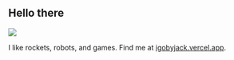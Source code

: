 ## Hello there

![](https://komarev.com/ghpvc/?username=igobyjack)

I like rockets, robots, and games. Find me at [igobyjack.vercel.app](https://igobyjack.vercel.app). 
